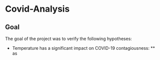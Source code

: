 # Covid-Analysis

## Goal

The goal of the project was to verify the following hypotheses:

* Temperature has a significant impact on COVID-19 contagiousness:
** as
